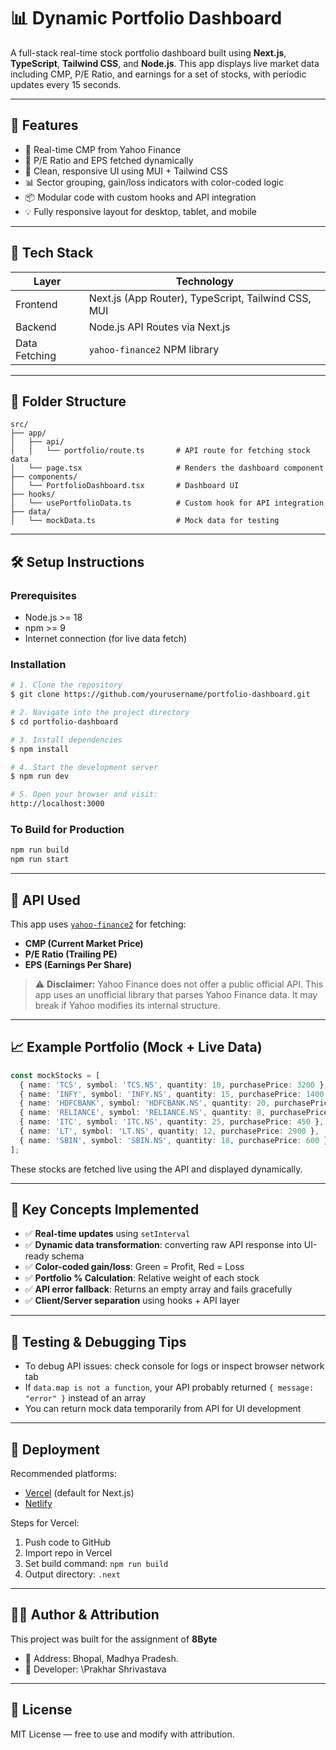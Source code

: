 # 📊 Dynamic Portfolio Dashboard

A full-stack real-time stock portfolio dashboard built using **Next.js**, **TypeScript**, **Tailwind CSS**, and **Node.js**. This app displays live market data including CMP, P/E Ratio, and earnings for a set of stocks, with periodic updates every 15 seconds.

---

## 🚀 Features

* 🔄 Real-time CMP from Yahoo Finance
* 🧮 P/E Ratio and EPS fetched dynamically
* 🎨 Clean, responsive UI using MUI + Tailwind CSS
* 📊 Sector grouping, gain/loss indicators with color-coded logic
* 📦 Modular code with custom hooks and API integration
* 💡 Fully responsive layout for desktop, tablet, and mobile

---

## 🧩 Tech Stack

| Layer         | Technology                                          |
| ------------- | --------------------------------------------------- |
| Frontend      | Next.js (App Router), TypeScript, Tailwind CSS, MUI |
| Backend       | Node.js API Routes via Next.js                      |
| Data Fetching | `yahoo-finance2` NPM library                        |

---

## 📁 Folder Structure

```
src/
├── app/
│   ├── api/
│   │   └── portfolio/route.ts       # API route for fetching stock data
│   └── page.tsx                     # Renders the dashboard component
├── components/
│   └── PortfolioDashboard.tsx       # Dashboard UI
├── hooks/
│   └── usePortfolioData.ts          # Custom hook for API integration
├── data/
│   └── mockData.ts                  # Mock data for testing
```

---

## 🛠️ Setup Instructions

### Prerequisites

* Node.js >= 18
* npm >= 9
* Internet connection (for live data fetch)

### Installation

```bash
# 1. Clone the repository
$ git clone https://github.com/yourusername/portfolio-dashboard.git

# 2. Navigate into the project directory
$ cd portfolio-dashboard

# 3. Install dependencies
$ npm install

# 4. Start the development server
$ npm run dev

# 5. Open your browser and visit:
http://localhost:3000
```

### To Build for Production

```bash
npm run build
npm run start
```

---

## 🔗 API Used

This app uses [`yahoo-finance2`](https://www.npmjs.com/package/yahoo-finance2) for fetching:

* **CMP (Current Market Price)**
* **P/E Ratio (Trailing PE)**
* **EPS (Earnings Per Share)**

> ⚠️ **Disclaimer:** Yahoo Finance does not offer a public official API. This app uses an unofficial library that parses Yahoo Finance data. It may break if Yahoo modifies its internal structure.

---

## 📈 Example Portfolio (Mock + Live Data)

```ts
const mockStocks = [
  { name: 'TCS', symbol: 'TCS.NS', quantity: 10, purchasePrice: 3200 },
  { name: 'INFY', symbol: 'INFY.NS', quantity: 15, purchasePrice: 1400 },
  { name: 'HDFCBANK', symbol: 'HDFCBANK.NS', quantity: 20, purchasePrice: 1550 },
  { name: 'RELIANCE', symbol: 'RELIANCE.NS', quantity: 8, purchasePrice: 2500 },
  { name: 'ITC', symbol: 'ITC.NS', quantity: 25, purchasePrice: 450 },
  { name: 'LT', symbol: 'LT.NS', quantity: 12, purchasePrice: 2900 },
  { name: 'SBIN', symbol: 'SBIN.NS', quantity: 18, purchasePrice: 600 },
];
```

These stocks are fetched live using the API and displayed dynamically.

---

## 🧠 Key Concepts Implemented

* ✅ **Real-time updates** using `setInterval`
* ✅ **Dynamic data transformation**: converting raw API response into UI-ready schema
* ✅ **Color-coded gain/loss**: Green = Profit, Red = Loss
* ✅ **Portfolio % Calculation**: Relative weight of each stock
* ✅ **API error fallback**: Returns an empty array and fails gracefully
* ✅ **Client/Server separation** using hooks + API layer

---

## 🧪 Testing & Debugging Tips

* To debug API issues: check console for logs or inspect browser network tab
* If `data.map is not a function`, your API probably returned `{ message: "error" }` instead of an array
* You can return mock data temporarily from API for UI development

---

## 🚀 Deployment

Recommended platforms:

* [Vercel](https://vercel.com/) (default for Next.js)
* [Netlify](https://netlify.com/)

Steps for Vercel:

1. Push code to GitHub
2. Import repo in Vercel
3. Set build command: `npm run build`
4. Output directory: `.next`

---

## 👨‍💻 Author & Attribution

This project was built for the assignment of **8Byte**

* 📍 Address: Bhopal, Madhya Pradesh.
* 🧠 Developer: \Prakhar Shrivastava

---

## 📄 License

MIT License — free to use and modify with attribution.
